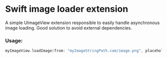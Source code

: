 # Swift image loader extension

A simple UImageView extension responsible to easily handle asynchronous image loading. Good solution to avoid external dependencies.

### Usage: 

```Swift
myImageView.loadImage(from: "myImageStringPath.com/image.png", placeholder: "ic_myplaceholder")
```
